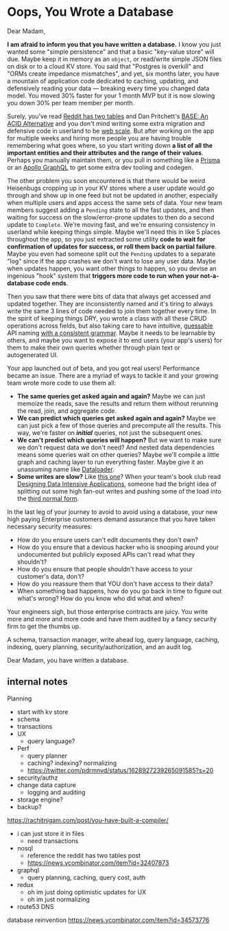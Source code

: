 
# Oops, You Wrote a Database

Dear Madam,

**I am afraid to inform you that you have written a database.** I know you just wanted some "simple persistence" and that a basic "key-value store" will due. Maybe keep it in memory as an `object`, or read/write simple JSON files on disk or to a cloud KV store. You said that "Postgres is overkill" and "ORMs create impedance mismatches", and yet, six months later, you have a mountain of application code dedicated to caching, updating, and defensively reading your data — breaking every time you changed data model. You moved 30% faster for your 1 month MVP but it is now slowing you down 30% per team member per month.

Surely, you've read [Reddit has two tables](https://news.ycombinator.com/item?id=32407873) and Dan Pritchett's [BASE: An ACID Alternative](https://dl.acm.org/doi/10.1145/1394127.1394128) and you don't mind writing some extra migration and defensive code in userland to be [web scale](https://www.youtube.com/watch?v=HdnDXsqiPYo). But after working on the app for multiple weeks and hiring more people you are having trouble remembering what goes where, so you start writing down **a list of all the important entities and their attributes and the range of their values**. Perhaps you manually maintain them, or you pull in something like a [Prisma](https://www.prisma.io/) or an [Apollo GraphQL](https://www.apollographql.com/) to get some extra dev tooling and codegen.

The other problem you soon encountered is that there would be weird Heisenbugs cropping up in your KV stores where a user update would go through and show up in one feed but not be updated in another, especially when multiple users and apps access the same sets of data. Your new team members suggest adding a `Pending` state to all the fast updates, and then waiting for success on the slow/error-prone updates to then do a second update to `Complete`. We're moving fast, and we're ensuring consistency in userland while keeping things simple. Maybe we'll need this in like 5 places throughout the app, so you just extracted some utility **code to wait for confirmation of updates for success, or roll them back on partial failure**. Maybe you even had someone split out the `Pending` updates to a separate "log" since if the app crashes we don't want to lose any user data. Maybe when updates happen, you want other things to happen, so you devise an ingenious "hook" system that **triggers more code to run when your not-a-database code ends**.

Then you saw that there were bits of data that always get accessed and updated together. They are inconsistently named and it's tiring to always write the same 3 lines of code needed to join them together every time. In the spirit of keeping things DRY, you wrote a class with all these CRUD operations across fields, but also taking care to have intuitive, [guessable](https://www.johno.com/guessable) API naming [with a consistent grammar](https://www.youtube.com/watch?v=18F5v1diO_A). Maybe it needs to be learnable by others, and maybe you want to expose it to end users (your app's users) for them to make their own queries whether through plain text or autogenerated UI. 

Your app launched out of beta, and you got real users! Performance became an issue. There are a myriad of ways to tackle it and your growing team wrote more code to use them all:

- **The same queries get asked again and again?** Maybe we can just memoize the reads, save the results and return them without rerunning the read, join, and aggregate code.
- **We can predict which queries get asked again and again?** Maybe we can just pick a few of those queries and precompute all the results. This way, we're faster on ***initial*** queries, not just the subsequent ones.
- **We can't predict which queries will happen?** But we want to make sure we don't request data we don't need? And nested data dependencies means some queries wait on other queries? Maybe we'll compile a little graph and caching layer to run everything faster. Maybe give it an unassuming name like [Dataloader](https://leebyron.com/dataloader-v2/).
- **Some writes are slow?** Like [this one](https://twitter.com/pdrmnvd/status/1628927239265091585?s=20)? When your team's book club read [Designing Data Intensive Applications](https://www.amazon.com/Designing-Data-Intensive-Applications-Reliable-Maintainable/dp/1449373321), someone had the bright idea of splitting out some high fan-out writes and pushing some of the load into the [third normal form](https://en.wikipedia.org/wiki/Third_normal_form).

In the last leg of your journey to avoid to avoid using a database, your new high paying Enterprise customers demand assurance that you have taken necessary security measures: 

- How do you ensure users can't edit documents they don't own?
- How do you ensure that a devious hacker who is snooping around your undocumented but publicly exposed APIs can't read what they shouldn't? 
- How do you ensure that people shouldn't have access to your customer's data, don't? 
- How do you reassure them that YOU don't have access to their data? 
- When something bad happens, how do you go back in time to figure out what's wrong? How do you know who did what and when?

Your engineers sigh, but those enterprise contracts are juicy. You write more and more and more code and have them audited by a fancy security firm to get the thumbs up.

A schema, transaction manager, write ahead log, query language, caching, indexing, query planning, security/authorization, and an audit log.

Dear Madam, you have written a database.



## internal notes


Planning
- start with kv store
- schema
- transactions
- UX
	- query language?
- Perf
	- query planner
	- caching? indexing? normalizing
	- https://twitter.com/pdrmnvd/status/1628927239265091585?s=20
- security/authz
- change data capture
	- logging and auditing
- storage engine?
- backup?



https://rachitnigam.com/post/you-have-built-a-compiler/ 

- i can just store it in files
	- need transactions
- nosql 
	- reference the reddit has two tables post
	- https://news.ycombinator.com/item?id=32407873
- graphql
	- query planning, caching, query cost, auth
- redux
	- oh im just doing optimistic updates for UX
	- oh im just normalizing
- route53 DNS

database reinvention https://news.ycombinator.com/item?id=34573776